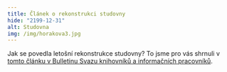 ```yaml
---
title: Článek o rekonstrukci studovny
hide: "2199-12-31"
alt: Studovna
img: /img/horakova3.jpg
---
```

Jak se povedla letošní rekonstrukce studovny? To jsme pro vás shrnuli v [tomto
článku v Bulletinu Svazu knihovníků a informačních pracovníků](https://bulletinskip.skipcr.cz/vsechna-cisla/prohlizet-cisla/2019-rocnik-28-cislo-1/jak-na-rekonstrukci-studovny-pet-praktickych).
